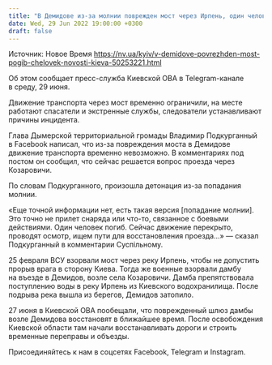```yaml
---
title: "В Демидове из-за молнии поврежден мост через Ирпень, один человек погиб"
date: Wed, 29 Jun 2022 19:00:00 +0300
draft: false
---
```

Источник: Новое Время https://nv.ua/kyiv/v-demidove-povrezhden-most-pogib-chelovek-novosti-kieva-50253221.html


Об этом сообщает пресс-служба Киевской ОВА в Telegram-канале в среду, 29 июня.

Движение транспорта через мост временно ограничили, на месте работают спасатели и экстренные службы, следователи устанавливают причины инцидента.

Глава Дымерской территориальной громады Владимир Подкурганный в Facebook написал, что из-за повреждения моста в Демидове движение транспорта временно невозможно. В комментариях под постом он сообщил, что сейчас решается вопрос проезда через Козаровичи.

По словам Подкурганного, произошла детонация из-за попадания молнии.

«Еще точной информации нет, есть такая версия [попадание молнии]. Это точно не прилет снаряда или что-то, связанное с боевыми действиями. Один человек погиб. Сейчас движение перекрыто, проводят осмотр, ищем пути для восстановления проезда…» — сказал Подкурганный в комментарии Суспільному.

25 февраля ВСУ взорвали мост через реку Ирпень, чтобы не допустить прорыв врага в сторону Киева. Тогда же военные взорвали дамбу на въезде в Демидов, возле села Козаровичи. Дамба препятствовала поступлению воды в реку Ирпень из Киевского водохранилища. После подрыва река вышла из берегов, Демидов затопило.

27 июня в Киевской ОВА пообещали, что поврежденный шлюз дамбы возле Демидова восстановят в ближайшее время. После освобождения Киевской области там начали восстанавливать дороги и строить временные переправы и объезды.

Присоединяйтесь к нам в соцсетях Facebook, Telegram и Instagram.
